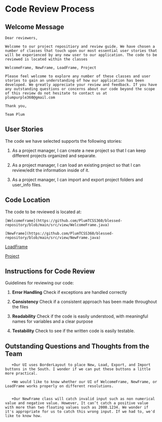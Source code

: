 # Code Review Process

## Welcome Message

	Dear reviewers,
	
	Welcome to our project repositiory and review guide. We have chosen a number of classes that touch upon our most essential user stories that will be experienced by any new user to our application. The code to be reviewed is located within the classes
	
	WelcomeFrame, NewFrame, LoadFrame, Project
	
	Please feel welcome to explore any number of these classes and user stories to gain an understanding of how our application has been developed. We greatly appreciate your review and feedback. If you have any outstanding questions or concerns about our code beyond the scope of this review do not hesitate to contact us at plumpurple360@gmail.com
	
	Thank you,
	
	Team Plum

## User Stories
The code we have selected supports the following stories:

1. As a project manager, I can create a new project so that I can keep different projects organized and separate.

2. As a project manager, I can load an existing project so that I can review/edit the information inside of it.

3. As a project manager, I can import and export project folders and user_info files.


## Code Location

The code to be reviewed is located at:

	[WelcomeFrame](https://github.com/PlumTCSS360/blessed-repository/blob/main/src/view/WelcomeFrame.java)
	
	[NewFrame](https://github.com/PlumTCSS360/blessed-repository/blob/main/src/view/NewFrame.java)

[LoadFrame](https://github.com/PlumTCSS360/blessed-repository/blob/main/src/view/LoadFrame.java)

[Project](https://github.com/PlumTCSS360/blessed-repository/blob/main/src/model/Project.java)



## Instructions for Code Review

Guidelines for reviewing our code:

1. **Error Handling** Check if exceptions are handled correctly

2. **Consistency** Check if a consistent approach has been made throughout the files

3. **Readability** Check if the code is easily understood, with meaningful names for variables and a clear purpose

4. **Testability** Check to see if the written code is easily testable.



## Outstanding Questions and Thoughts from the Team

       +Our UI uses BorderLayout to place New, Load, Export, and Import buttons in the South. I wonder if we can put these buttons a little more practical.

       +We would like to know whether our UI of WelcomeFrame, NewFrame, or LoadFrame works properly on different resolutions. 


       +Our NewFrame class will catch invalid input such as non numerical value and negative value. However, It can’t catch a positive value with more than two floating values such as 2000.1234. We wonder if it's appropriate for us to catch this wrong input. If we had to, we'd like to know how.
